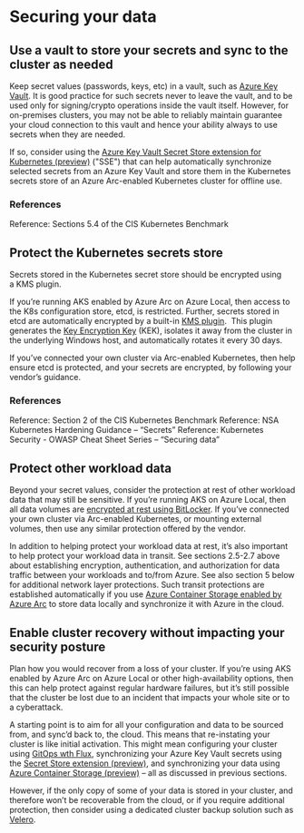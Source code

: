 # Securing your data

## Use a vault to store your secrets and sync to the cluster as needed

Keep secret values (passwords, keys, etc) in a vault, such as [Azure Key Vault](https://learn.microsoft.com/en-us/azure/key-vault/general/overview).  It is good practice for such secrets never to leave the vault, and to be used only for signing/crypto operations inside the vault itself.  However, for on-premises clusters, you may not be able to reliably maintain guarantee your cloud connection to this vault and hence your ability always to use secrets when they are needed.  

If so, consider using the [Azure Key Vault Secret Store extension for Kubernetes (preview)](https://learn.microsoft.com/en-gb/azure/azure-arc/kubernetes/secret-store-extension) ("SSE") that can help automatically synchronize selected secrets from an Azure Key Vault and store them in the Kubernetes secrets store of an Azure Arc-enabled Kubernetes cluster for offline use. 

### References
Reference: Sections 5.4 of the CIS Kubernetes Benchmark

## Protect the Kubernetes secrets store

Secrets stored in the Kubernetes secret store should be encrypted using a KMS plugin.  

If you’re running AKS enabled by Azure Arc on Azure Local, then access to the K8s configuration store, etcd, is restricted. Further, secrets stored in etcd are automatically encrypted by a built-in [KMS plugin](https://learn.microsoft.com/en-us/azure/aks/aksarc/encrypt-etcd-secrets).  This plugin generates the [Key Encryption Key](https://kubernetes.io/docs/tasks/administer-cluster/kms-provider/#kms-encryption-and-per-object-encryption-keys) (KEK), isolates it away from the cluster in the underlying Windows host, and automatically rotates it every 30 days.

If you’ve connected your own cluster via Arc-enabled Kubernetes, then help ensure etcd is protected, and your secrets are encrypted, by following your vendor’s guidance.

### References
Reference: Section 2 of the CIS Kubernetes Benchmark
Reference:  NSA Kubernetes Hardening Guidance – “Secrets”
Reference: Kubernetes Security - OWASP Cheat Sheet Series – “Securing data”

## Protect other workload data

Beyond your secret values, consider the protection at rest of other workload data that may still be sensitive.  If you’re running AKS on Azure Local, then all data volumes are [encrypted at rest using BitLocker](https://learn.microsoft.com/en-us/azure/azure-local/concepts/security-features?view=azloc-24113#bitlocker-encryption).  If you’ve connected your own cluster via Arc-enabled Kubernetes, or mounting external volumes, then use any similar protection offered by the vendor.

In addition to helping protect your workload data at rest, it’s also important to help protect your workload data in transit.  See sections 2.5-2.7 above about establishing encryption, authentication, and authorization for data traffic between your workloads and to/from Azure.  See also section 5 below for additional network layer protections.  Such transit protections are established automatically if you use [Azure Container Storage enabled by Azure Arc](https://learn.microsoft.com/en-us/azure/azure-arc/container-storage/overview) to store data locally and synchronize it with Azure in the cloud.

## Enable cluster recovery without impacting your security posture

Plan how you would recover from a loss of your cluster.  If you’re using AKS enabled by Azure Arc on Azure Local or other high-availability options, then this can help protect against regular hardware failures, but it’s still possible that the cluster be lost due to an incident that impacts your whole site or to a cyberattack.

A starting point is to aim for all your configuration and data to be sourced from, and sync’d back to, the cloud.  This means that re-instating your cluster is like initial activation.  This might mean configuring your cluster using [GitOps wth Flux](https://learn.microsoft.com/en-us/azure/azure-arc/kubernetes/tutorial-use-gitops-flux2?tabs=azure-cli), synchronizing your Azure Key Vault secrets using the [Secret Store extension (preview)](https://learn.microsoft.com/en-gb/azure/azure-arc/kubernetes/secret-store-extension?tabs=arc-k8s), and synchronizing your data using [Azure Container Storage (preview)](https://learn.microsoft.com/en-us/azure/azure-arc/container-storage/overview) – all as discussed in previous sections.

However, if the only copy of some of your data is stored in your cluster, and therefore won’t be recoverable from the cloud, or if you require additional protection, then consider using a dedicated cluster backup solution such as [Velero](https://velero.io/).
